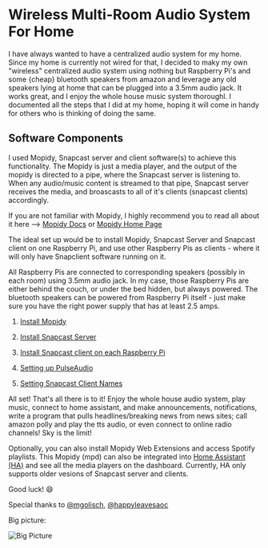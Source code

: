 # Wireless Multi-Room Audio System For Home

I have always wanted to have a centralized audio system for my home. Since my home is currently not wired for that, I decided to maky my own "wireless" centralized audio system using nothing but Raspberry Pi's and some {cheap} bluetooth speakers from amazon and leverage any old speakers lying at home that can be plugged into a 3.5mm audio jack. It works great, and I enjoy the whole house music system thoroughl. I documented all the steps that I did at my home, hoping it will come in handy for others who is thinking of doing the same.

## Software Components 
I used Mopidy, Snapcast server and client software(s) to achieve this functionality. The Mopidy is just a media player, and the output of the mopidy is directed to a pipe, where the Snapcast server is listening to. When any audio/music content is streamed to that pipe, Snapcast server receives the media, and broascasts to all of it's clients (snapcast clients) accordingly.

If you are not familiar with Mopidy, I highly recommend you to read all about it here --> [Mopidy Docs](https://docs.mopidy.com/en/latest/) or [Mopidy Home Page](https://www.mopidy.com/)

The ideal set up would be to install Mopidy, Snapcast Server and Snapcast client on one Raspberry Pi, and use other Raspberry Pis as clients - where it will only have Snapclient software running on it.

All Raspberry Pis are connected to corresponding speakers (possibly in each room) using 3.5mm audio jack. In my case, those Raspberry Pis are either behind the couch, or under the bed hidden, but always powered. The bluetooth speakers can be powered from Raspberry Pi itself - just make sure you have the right power supply that has at least 2.5 amps.

1. [Install Mopidy](https://github.com/skalavala/Multi-Room-Audio-Centralized-Audio-for-Home/blob/master/Install%20Mopidy.md)

2. [Install Snapcast Server](https://github.com/skalavala/Multi-Room-Audio-Centralized-Audio-for-Home/blob/master/Install%20Snapcast%20Server.md)

3. [Install Snapcast client on each Raspberry Pi](https://github.com/skalavala/Multi-Room-Audio-Centralized-Audio-for-Home/blob/master/Install%20Snapcast%20Client.md)

4. [Setting up PulseAudio](https://github.com/skalavala/Multi-Room-Audio-Centralized-Audio-for-Home/blob/master/Setup%20Pulseaudio.md)

5. [Setting Snapcast Client Names](https://github.com/skalavala/Multi-Room-Audio-Centralized-Audio-for-Home/blob/master/Naming%20Clients.md)  

All set! That's all there is to it! Enjoy the whole house audio system, play music, connect to home assistant, and make announcements, notifications, write a program that pulls headlines/breaking news from news sites; call amazon polly and play the tts audio, or even connect to online radio channels! Sky is the limit! 

Optionally, you can also install Mopidy Web Extensions and access Spotify playlists. This Mopidy (mpd) can also be integrated into [Home Assistant (HA)](http://www.home-assistant.io) and see all the media players on the dashboard. Currently, HA only supports older vesions of Snapcast server and clients. 

Good luck!
:smile:

Special thanks to [@mgolisch](https://github.com/mgolisch), [@happyleavesaoc](https://github.com/happyleavesaoc)


Big picture:

![Big Picture](https://raw.githubusercontent.com/skalavala/smarthome/master/images/MultiroomAudioSystem-Kalavala.jpg)
